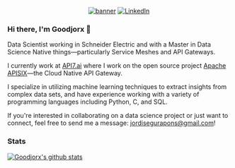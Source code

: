 
<p align="center">
    <a href="https://www.linkedin.com/in/jordisegurapons/"><img src="https://github.com/navendu-pottekkat/navendu-pottekkat/blob/master/banner.png" alt="banner" href=""></a>
  <a href="https://www.linkedin.com/in/jordisegurapons/"><img src="https://img.shields.io/badge/LinkedIn-navendup-blue?style=flat-square&logo=linkedin" alt="LinkedIn" href="https://www.linkedin.com/in/navendup/"></a>
  </br>
</p>



### Hi there, I'm Goodjorx 👋 

Data Scientist working in Schneider Electric and with a Master in Data Science Native things—particularly Service Meshes and API Gateways.

I currently work at [API7.ai](https://api7.ai/) where I work on the open source project [Apache APISIX](https://github.com/apache/apisix)—the Cloud Native API Gateway.

I specialize in utilizing machine learning techniques to extract insights from complex data sets, and have experience working with a variety of programming languages including Python, C, and SQL.


If you're interested in collaborating on a data science project or just want to connect, feel free to send me a message: jordisegurapons@gmail.com!


### Stats

[![Goodjorx's github stats](https://github-readme-stats.vercel.app/api?username=Goodjorx&theme=dark)](https://github.com/Goodjorx)
